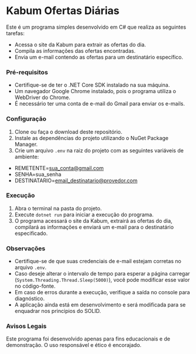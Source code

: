 # Kabum Ofertas Diárias 

Este é um programa simples desenvolvido em C# que realiza as seguintes tarefas:

- Acessa o site da Kabum para extrair as ofertas do dia.
- Compila as informações das ofertas encontradas.
- Envia um e-mail contendo as ofertas para um destinatário específico.

### Pré-requisitos

- Certifique-se de ter o .NET Core SDK instalado na sua máquina.
- Um navegador Google Chrome instalado, pois o programa utiliza o WebDriver do Chrome.
- É necessário ter uma conta de e-mail do Gmail para enviar os e-mails.

### Configuração

1. Clone ou faça o download deste repositório.
2. Instale as dependências do projeto utilizando o NuGet Package Manager.
3. Crie um arquivo `.env` na raiz do projeto com as seguintes variáveis de ambiente:

- REMETENTE=sua_conta@gmail.com
- SENHA=sua_senha
- DESTINATARIO=email_destinatario@provedor.com


### Execução

1. Abra o terminal na pasta do projeto.
2. Execute `dotnet run` para iniciar a execução do programa.
3. O programa acessará o site da Kabum, extrairá as ofertas do dia, compilará as informações e enviará um e-mail para o destinatário especificado.


### Observações

- Certifique-se de que suas credenciais de e-mail estejam corretas no arquivo `.env`.
- Caso deseje alterar o intervalo de tempo para esperar a página carregar (`System.Threading.Thread.Sleep(5000)`), você pode modificar esse valor no código-fonte.
- Em caso de erros durante a execução, verifique a saída no console para diagnóstico.
- A aplicação ainda está em desenvolvimento e será modificada para se enquadrar nos principios do SOLID.
  
### Avisos Legais

Este programa foi desenvolvido apenas para fins educacionais e de demonstração. O uso responsável e ético é encorajado.
